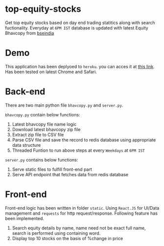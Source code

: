 # top-equity-stocks
Get top equity stocks based on day end trading statitics along with search fuctionality. Everyday at `6PM IST` database is updated with
latest Equity Bhavcopy from [bseindia](http://www.bseindia.com/markets/equity/EQReports/BhavCopyDebt.aspx?expandable=3)

# Demo
This application has been deplyoed to `heroku`. you can acces it at [this link](https://top-equity-stocks.herokuapp.com/). Has been tested on latest Chrome and Safari.

# Back-end
There are two main python file `bhavcopy.py` and `server.py`.

`bhavcopy.py` contain below functions:
    
1. Latest bhavcopy file name logic
2. Download latest bhavcopy zip file
3. Extract zip file to CSV file
4. Parse CSV file and save the record to redis database using appropriate data structure
6. Threaded Funtion to run above steps at every `Weekdays` at `6PM IST`

`server.py` contains below functions:

1. Serve static files to fulfill front-end part
2. Serve API endpoint that fetches data from redis database

# Front-end
Front-end logic has been written in folder `static`. Using `React.JS` for UI/Data management and `requests` for http request/response. Following feature has been implemented.

1. Search equity details by name, name need not be exact full name, search is performed using containing word.
2. Display top 10 stocks on the basis of %change in price

